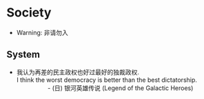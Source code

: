 # Society

* Warning: 非请勿入

## System

* 我认为再差的民主政权也好过最好的独裁政权.  
  I think the worst democracy is better than the best dictatorship.  
    &emsp; &emsp; &emsp; &emsp; - (日) 银河英雄传说 (Legend of the Galactic Heroes)  
